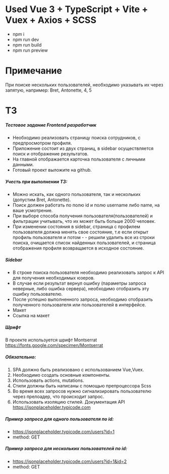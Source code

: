 # Used Vue 3 + TypeScript + Vite + Vuex + Axios + SCSS
* npm i
* npm run dev
* npm run build
* npm run preview

# Примечание
При поиске нескольких пользователей, необходимо указывать их через запятую, например: Bret, Antonette, 4, 5

# ТЗ
##### Тестовое задание Frontend разработчик
- Необходимо реализовать страницу поиска сотрудников, с предпросмотром профиля.
- Приложение состоит из двух страниц, в sidebar осуществляется поиск и отображение результатов.
- На главной отображается карточка пользователя с личными данными.
- Готовый проект выложите на github.
##### Учесть при выполнении ТЗ:
- Можно искать, как одного пользователя, так и нескольких (допустим Bret, Antonette).
- Поиск должен работать по полю id и полю username либо name, на ваше усмотрение.
- При выборе способа получения пользователя(пользователей) и фильтрации учитывать, что их может быть больше 2000 человек.
- При изменении состояния в sidebar, страница с профилем пользователя должна менять свое состояние, т.е если открыт профиль пользователя и потом - - решили удалить все из строки поиска, очищается список найденных пользователей, и страница отображения профиля возвращается в исходное состояние.

##### Sidebar
- В строке поиска пользователя необходимо реализовать запрос к API для получения необходимых юзеров.
- В случае если результат вернул ошибку (параметры запроса неверные, либо ошибка сервера), необходимо отобразить эту ошибку пользователю.
- После успешно выполненного запроса, необходимо отобразить полученного пользователя или пользователей в интерфейсе.
- Макет
- Ссылка на макет

##### Шрифт
В проекте используется шрифт Montserrat https://fonts.google.com/specimen/Montserrat

##### Обязательно:
1. SPA должно быть реализовано с использованием Vue,Vuex.
2. Необходимо создать основные компоненты.
3. Использовать actions, mutations. 
3. Стили должны быть написаны с помощью препроцессора Scss
4. Во время всех запросов нужно сигнализировать пользователю через прелоадер, что происходит запрос.
5. Использовать изоляцию стилей.
Документация API
https://jsonplaceholder.typicode.com
##### Пример запроса для одного пользователя по id:
 * https://jsonplaceholder.typicode.com/users?id=1
 * method: GET
##### Пример запроса для нескольких пользователей по id:
 * https://jsonplaceholder.typicode.com/users?id=1&id=2
 * method: GET


